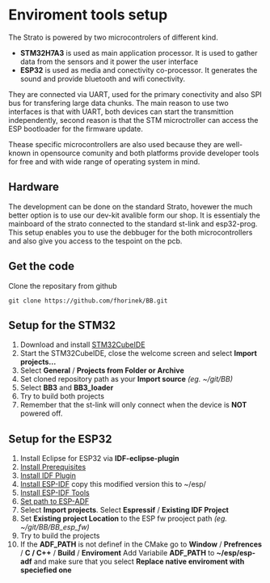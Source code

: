 # Enviroment tools setup

The Strato is powered by two microcontrolers of different kind.

 - **STM32H7A3** is used as main application processor. It is used to gather data from the 
 sensors and it power the user interface
 - **ESP32** is used as media and conectivity co-processor. It generates the sound and provide 
 bluetooth and wifi conectivity.
 
They are connected via UART, used for the primary conectivity and also SPI bus for transfering 
large data chunks. The main reason to use two interfaces is that with UART, both devices can start 
the transmittion independently, second reason is that the STM microctroller can access the ESP 
bootloader for the firmware update.

Thease specific microcontrollers are also used because they are well-known in opensource comunity 
and both platforms provide developer tools for free and with wide range of operating system in mind.

## Hardware

The development can be done on the standard Strato, hovewer the much better option is to use our
dev-kit avalible form our shop. It is essentialy the mainboard of the strato connected to the 
standard st-link and esp32-prog. This setup enables you to use the debbuger for the both 
microcontrollers and also give you access to the tespoint on the pcb.

## Get the code

 Clone the repositary from github 
 
 `git clone https://github.com/fhorinek/BB.git` 

## Setup for the STM32

 1. Download and install [STM32CubeIDE](https://www.st.com/en/development-tools/stm32cubeide.html#get-software)
 2. Start the STM32CubeIDE, close the welcome screen and select **Import projects...**
 3. Select **General** / **Projects from Folder or Archive**
 4. Set cloned repository path as your **Import source** *(eg. ~/git/BB)*
 5. Select **BB3** and **BB3_loader**
 6. Try to build both projects
 7. Remember that the st-link will only connect when the device is **NOT** powered off.
 
## Setup for the ESP32

 1. Install Eclipse for ESP32 via **IDF-eclipse-plugin**
 2. [Install Prerequisites](https://github.com/espressif/idf-eclipse-plugin/blob/master/README.md#Prerequisites)
 3. [Install IDF Plugin](https://github.com/espressif/idf-eclipse-plugin/blob/master/README.md#installing-idf-plugin-using-update-site-url)
 4. [Install ESP-IDF](https://strato.skybean.eu/dev/esp.zip) copy this modified version this to ~/esp/
 5. [Install ESP-IDF Tools](https://github.com/espressif/idf-eclipse-plugin/blob/master/README.md#installing-esp-idf-tools)
 7. [Set path to ESP-ADF](https://docs.espressif.com/projects/esp-adf/en/latest/get-started/index.html#step-3-set-up-path-to-esp-adf)
 8. Select **Import projects**. Select **Espressif** / **Existing IDF Project**
 9. Set **Existing project Location** to the ESP fw prooject path *(eg. ~/git/BB/BB_esp_fw)*
 10. Try to build the projects
 11. If the **ADF_PATH** is not definef in the CMake go to 
     **Window** / **Prefrences** / **C / C++** / **Build** / **Enviroment**
     Add Variabile **ADF_PATH** to **~/esp/esp-adf** and make sure that you select 
     **Replace native enviroment with speciefied one**

 
 
 
